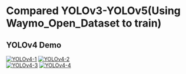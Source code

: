 # Compared YOLOv3-YOLOv5\(Using Waymo_Open_Dataset to train)
## YOLOv4 Demo
[![YOLOv4-1](https://img.youtube.com/vi/JScbL4Goe1w/0.jpg)](https://www.youtube.com/watch?v=JScbL4Goe1w)
[![YOLOv4-2](https://img.youtube.com/vi/mKoKX0IGGuM/0.jpg)](https://www.youtube.com/watch?v=mKoKX0IGGuM)\
[![YOLOv4-3](https://img.youtube.com/vi/P5om3r4JnFo/0.jpg)](https://www.youtube.com/watch?v=P5om3r4JnFo)
[![YOLOv4-4](https://img.youtube.com/vi/WSdX0SATEow/0.jpg)](https://www.youtube.com/watch?v=WSdX0SATEow)
